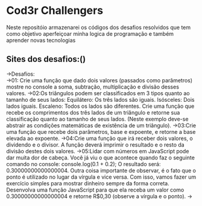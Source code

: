 # Cod3r Challengers

Neste repositóio armazenarei os códigos dos desafios resolvidos que tem como objetivo aperfeiçoar minha logica de programação e também aprender novas tecnologias

## Sites dos desafios:()
  ->Desafios:                                                  
     ->01: Crie uma função que dado dois valores (passados como parâmetros) mostre no console a soma, subtração,
multiplicação e divisão desses valores.
     ->02:Os triângulos podem ser classificados em 3 tipos quanto ao tamanho de seus lados:
Equilátero: Os três lados são iguais. Isósceles: Dois lados iguais. Escaleno: Todos os lados são diferentes.
Crie uma função que recebe os comprimentos dos três lados de um triângulo e retorne sua classificação quanto
ao tamanho de seus lados. (Neste exemplo deve-se abstrair as condições matemáticas de existência de um
triângulo).
     ->03:Crie uma função que recebe dois parâmetros, base e expoente, e retorne a base elevada ao expoente.
     ->04:Crie uma função que irá receber dois valores, o dividendo e o divisor. A função deverá imprimir o resultado
e o resto da divisão destes dois valores.
     ->05:Lidar com números em JavaScript pode dar muita dor de cabeça. Você já viu o que acontece quando faz o
seguinte comando no console: console.log(0.1 + 0.2); O resultado será: 0.30000000000000004. Outra coisa
importante de observar, é o fato que o ponto é utilizado no lugar da vírgula e vice versa. Com isso, vamos fazer
um exercício simples para mostrar dinheiro sempre da forma correta. Desenvolva uma função JavaScript para
que ela receba um valor como 0.30000000000000004 e retorne R$0,30 (observe a vírgula e o ponto).
     ->
